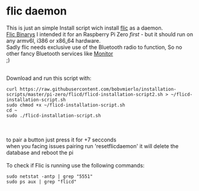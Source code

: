 # flic daemon
This is just an simple Install script wich install [flic](https://github.com/50ButtonsEach/fliclib-linux-hci) as a daemon.<br>
[Flic Binarys](https://github.com/50ButtonsEach/fliclib-linux-hci/tree/master/bin)
I intended it for an Raspberry Pi Zero *first* - but it should run on any armv6l, i386 or	x86_64 hardware. <br>
Sadly flic needs exclusive use of the Bluetooth radio to function, So no other fancy Bluetooth services like [Monitor](https://github.com/andrewjfreyer/monitor) <br>
;) 

 <br>
Download and run this script with:

``` 
curl https://raw.githubusercontent.com/bobvmierlo/installation-scripts/master/pi-zero/flicd/flicd-installation-script2.sh > ~/flicd-installation-script.sh
sudo chmod +x ~/flicd-installation-script.sh
cd ~
sudo ./flicd-installation-script.sh
```
 <br>
 <br>
to pair a button just press it for +7 secconds <br>
when you facing issues pairing run 'resetflicdaemon' it will delete the database and reboot the pi <br>
<br>
To check if Flic is running use the following commands: <br>

``` 
sudo netstat -antp | grep "5551"
sudo ps aux | grep "flicd"
```
<br>
